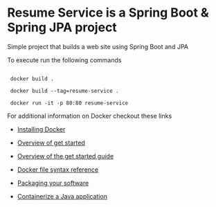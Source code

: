 # Resume Service is a Spring Boot & Spring JPA project

Simple project that builds a web site using Spring Boot and JPA

To execute run the following commands

```

 docker build .

 docker build --tag=resume-service .

 docker run -it -p 80:80 resume-service

```

For additional information on Docker checkout these links

* [Installing Docker](https://docs.docker.com/desktop/install/windows-install/)

* [Overview of get started](https://docs.docker.com/guides/get-started/)

* [Overview of the get started guide](https://docs.docker.com/get-started/)

* [Docker file syntax reference](https://docs.docker.com/reference/dockerfile/)

* [Packaging your software](https://docs.docker.com/build/building/packaging/)

* [Containerize a Java application](https://docs.docker.com/language/java/containerize/)

